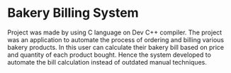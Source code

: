 # Bakery Billing System
Project was made by using C language on Dev C++ compiler. The project was an application to automate the process of ordering and billing various bakery products. In this user can calculate their bakery bill based on price and quantity of each product bought. Hence the system developed to automate the bill calculation instead of outdated manual techniques.
